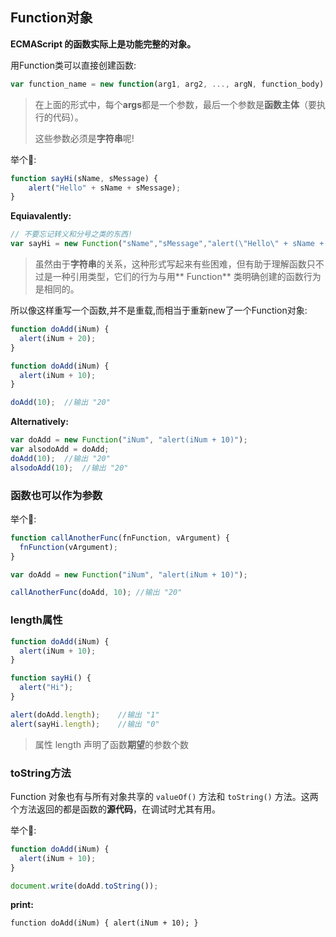 ## Function对象

**ECMAScript 的函数实际上是功能完整的对象。**



用Function类可以直接创建函数:

```js
var function_name = new function(arg1, arg2, ..., argN, function_body)
```

> 在上面的形式中，每个**args**都是一个参数，最后一个参数是**函数主体**（要执行的代码）。
>
> 这些参数必须是**字符串**呢!

举个🌰:

```js
function sayHi(sName, sMessage) {
    alert("Hello" + sName + sMessage);
}
```

**Equiavalently:**

```js
// 不要忘记转义和分号之类的东西!
var sayHi = new Function("sName","sMessage","alert(\"Hello\" + sName + sMessage);");
```

> 虽然由于**字符串**的关系，这种形式写起来有些困难，但有助于理解函数只不过是一种引用类型，它们的行为与用** Function** 类明确创建的函数行为是相同的。



所以像这样重写一个函数,并不是重载,而相当于重新new了一个Function对象:

```js
function doAdd(iNum) {
  alert(iNum + 20);
}

function doAdd(iNum) {
  alert(iNum + 10);
}

doAdd(10);	//输出 "20"
```

**Alternatively:**

```js
var doAdd = new Function("iNum", "alert(iNum + 10)");
var alsodoAdd = doAdd;
doAdd(10);	//输出 "20"
alsodoAdd(10);	//输出 "20"
```



### 函数也可以作为参数

举个🌰:

```js
function callAnotherFunc(fnFunction, vArgument) {
  fnFunction(vArgument);
}

var doAdd = new Function("iNum", "alert(iNum + 10)");

callAnotherFunc(doAdd, 10);	//输出 "20"
```

### length属性

```js
function doAdd(iNum) {
  alert(iNum + 10);
}

function sayHi() {
  alert("Hi");
}

alert(doAdd.length);	//输出 "1"
alert(sayHi.length);	//输出 "0"
```

> 属性 length 声明了函数**期望**的参数个数





### toString方法

Function 对象也有与所有对象共享的 `valueOf()` 方法和 `toString()` 方法。这两个方法返回的都是函数的**源代码**，在调试时尤其有用。

举个🌰:

```js
function doAdd(iNum) {
  alert(iNum + 10);
}

document.write(doAdd.toString());
```

**print:**

`function doAdd(iNum) { alert(iNum + 10); }`

